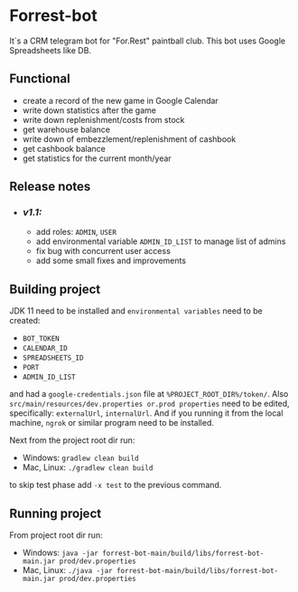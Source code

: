 # Forrest-bot

It`s a CRM telegram bot for "For.Rest" paintball club. This bot uses 
Google Spreadsheets like DB.

## Functional
- create a record of the new game in Google Calendar
- write down statistics after the game
- write down replenishment/costs from stock
- get warehouse balance
- write down of embezzlement/replenishment of cashbook
- get cashbook balance
- get statistics for the current month/year

## Release notes

- ### **_v1.1:_**
  - add roles: ```ADMIN```, ```USER```
  - add environmental variable ```ADMIN_ID_LIST``` to manage list of admins
  - fix bug with concurrent user access
  - add some small fixes and improvements 

## Building project

JDK 11 need to be installed and ```environmental variables``` need to be created:

- ```BOT_TOKEN```
- ```CALENDAR_ID```
- ```SPREADSHEETS_ID```
- ```PORT```
- ```ADMIN_ID_LIST```

and had a ```google-credentials.json``` file at ```%PROJECT_ROOT_DIR%/token/```.
Also ```src/main/resources/dev.properties or.prod properties``` need to be edited, specifically: ```externalUrl```, ```internalUrl```. 
And if you running it from the local machine, ```ngrok``` or similar program need to be installed.

Next from the project root dir run:

- Windows: 
```gradlew clean build```
- Mac, Linux: 
```./gradlew clean build```

to skip test phase add `-x test` to the previous command.

## Running project

From project root dir run:
- Windows: 
```java -jar forrest-bot-main/build/libs/forrest-bot-main.jar prod/dev.properties```
- Mac, Linux: 
```./java -jar forrest-bot-main/build/libs/forrest-bot-main.jar prod/dev.properties```



